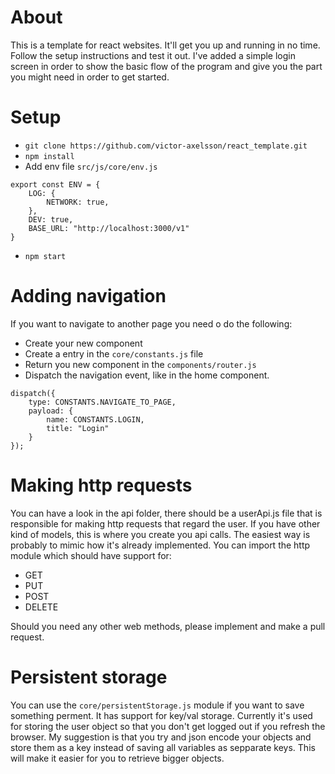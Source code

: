 # About 
This is a template for react websites. It'll get you up and running in no time. Follow the setup instructions and test it out. 
I've added a simple login screen in order to show the basic flow of the program and give you the part you might need in order to get started.

# Setup 
- `git clone https://github.com/victor-axelsson/react_template.git`
- `npm install`
- Add env file `src/js/core/env.js`
```
export const ENV = {
    LOG: {
        NETWORK: true,
    },
    DEV: true,
    BASE_URL: "http://localhost:3000/v1"
}
``` 
- `npm start`

# Adding navigation
If you want to navigate to another page you need o do the following: 
- Create your new component
- Create a entry in the `core/constants.js` file
- Return you new component in the `components/router.js`
- Dispatch the navigation event, like in the home component. 

```
dispatch({
    type: CONSTANTS.NAVIGATE_TO_PAGE, 
    payload: {
        name: CONSTANTS.LOGIN,
        title: "Login"
    }
}); 
``` 

# Making http requests
You can have a look in the api folder, there should be a userApi.js file that is responsible for making http requests that regard the user. 
If you have other kind of models, this is where you create you api calls. The easiest way is probably to mimic how it's already implemented. 
You can import the http module which should have support for: 

- GET
- PUT
- POST 
- DELETE

Should you need any other web methods, please implement and make a pull request. 

# Persistent storage
You can use the `core/persistentStorage.js` module if you want to save something perment. It has support for key/val storage. Currently it's used
for storing the user object so that you don't get logged out if you refresh the browser. My suggestion is that you try and json encode your
objects and store them as a key instead of saving all variables as sepparate keys. This will make it easier for you to retrieve bigger objects.

